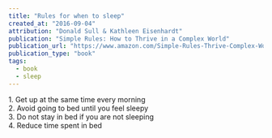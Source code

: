 ```yaml
---
title: "Rules for when to sleep"
created_at: "2016-09-04"
attribution: "Donald Sull & Kathleen Eisenhardt"
publication: "Simple Rules: How to Thrive in a Complex World"
publication_url: "https://www.amazon.com/Simple-Rules-Thrive-Complex-World/dp/0544705203"
publication_type: "book"
tags:
  - book
  - sleep
---
```


1\. Get up at the same time every morning<br/>
2\. Avoid going to bed until you feel sleepy<br/>
3\. Do not stay in bed if you are not sleeping<br/>
4\. Reduce time spent in bed<br/>
